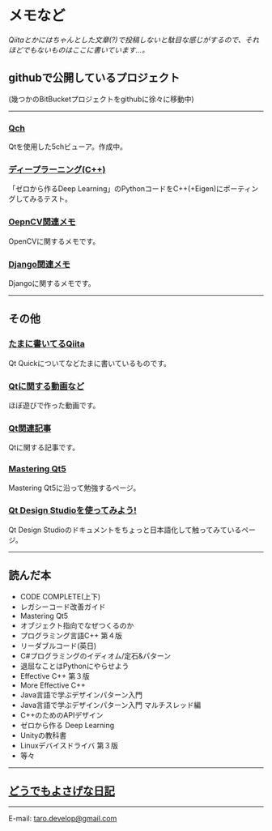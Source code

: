 # メモなど

*Qiitaとかにはちゃんとした文章(?)で投稿しないと駄目な感じがするので、それほどでもないものはここに書いています…。*

## githubで公開しているプロジェクト

(幾つかのBitBucketプロジェクトをgithubに徐々に移動中)

***

### [Qch](https://github.com/Taro3/Qch)

Qtを使用した5chビューア。作成中。

### **[ディープラーニング(C++)](https://github.com/Taro3/DeepLearning_Cpp)**

「ゼロから作るDeep Learning」のPythonコードをC++(+Eigen)にポーティングしてみるテスト。

### **[OepnCV関連メモ](OpenCV/index.md)**

OpenCVに関するメモです。

### **[Django関連メモ](Django/index.md)**

Djangoに関するメモです。

***

## その他

### **[たまに書いてるQiita](https://qiita.com/Taro3)**

Qt Quickについてなどたまに書いているものです。

### **[Qtに関する動画など](https://www.youtube.com/channel/UCFxAZQrRT32KeJ9U5UtyhHQ?view_as=subscriber)**

ほぼ遊びで作った動画です。

### **[Qt関連記事](Qt/Qt.md)**

Qtに関する記事です。

### **[Mastering Qt5](Qt/MasteringQt5/index.md)**

Mastering Qt5に沿って勉強するページ。

### **[Qt Design Studioを使ってみよう!](Qt/Qt_Design_Studio/index.md)**

Qt Design Studioのドキュメントをちょっと日本語化して触ってみているページ。

***

## 読んだ本

* CODE COMPLETE(上下)
* レガシーコード改善ガイド
* Mastering Qt5
* オブジェクト指向でなぜつくるのか
* プログラミング言語C++ 第４版
* リーダブルコード(英日)
* C#プログラミングのイディオム/定石&パターン
* 退屈なことはPythonにやらせよう
* Effective C++ 第３版
* More Effective C++
* Java言語で学ぶデザインパターン入門
* Java言語で学ぶデザインパターン入門 マルチスレッド編
* C++のためのAPIデザイン
* ゼロから作る Deep Learning
* Unityの教科書
* Linuxデバイスドライバ 第３版
* 等々

***

## **[どうでもよさげな日記](Dialy/index.md)**

***

E-mail: [taro.develop@gmail.com](mailto:taro.develop@gmail.com)
